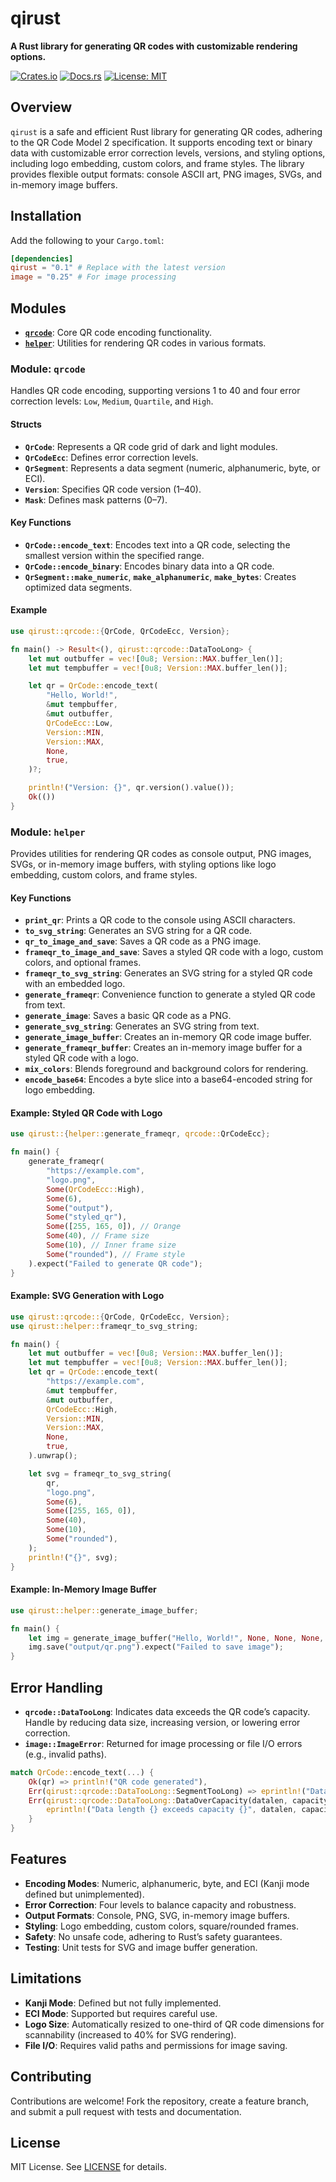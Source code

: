 # qirust

**A Rust library for generating QR codes with customizable rendering options.**

[![Crates.io](https://img.shields.io/crates/v/qirust.svg)](https://crates.io/crates/qirust)
[![Docs.rs](https://docs.rs/qirust/badge.svg)](https://docs.rs/qirust)
[![License: MIT](https://img.shields.io/badge/License-MIT-yellow.svg)](https://opensource.org/licenses/MIT)

## Overview

`qirust` is a safe and efficient Rust library for generating QR codes, adhering to the QR Code Model 2 specification. It supports encoding text or binary data with customizable error correction levels, versions, and styling options, including logo embedding, custom colors, and frame styles. The library provides flexible output formats: console ASCII art, PNG images, SVGs, and in-memory image buffers.

## Installation

Add the following to your `Cargo.toml`:

```toml
[dependencies]
qirust = "0.1" # Replace with the latest version
image = "0.25" # For image processing
```

## Modules

- [**`qrcode`**](#module-qrcode): Core QR code encoding functionality.
- [**`helper`**](#module-helper): Utilities for rendering QR codes in various formats.

### Module: `qrcode`

Handles QR code encoding, supporting versions 1 to 40 and four error correction levels: `Low`, `Medium`, `Quartile`, and `High`.

#### Structs

- **`QrCode`**: Represents a QR code grid of dark and light modules.
- **`QrCodeEcc`**: Defines error correction levels.
- **`QrSegment`**: Represents a data segment (numeric, alphanumeric, byte, or ECI).
- **`Version`**: Specifies QR code version (1–40).
- **`Mask`**: Defines mask patterns (0–7).

#### Key Functions

- **`QrCode::encode_text`**: Encodes text into a QR code, selecting the smallest version within the specified range.
- **`QrCode::encode_binary`**: Encodes binary data into a QR code.
- **`QrSegment::make_numeric`**, **`make_alphanumeric`**, **`make_bytes`**: Creates optimized data segments.

#### Example

```rust
use qirust::qrcode::{QrCode, QrCodeEcc, Version};

fn main() -> Result<(), qirust::qrcode::DataTooLong> {
    let mut outbuffer = vec![0u8; Version::MAX.buffer_len()];
    let mut tempbuffer = vec![0u8; Version::MAX.buffer_len()];

    let qr = QrCode::encode_text(
        "Hello, World!",
        &mut tempbuffer,
        &mut outbuffer,
        QrCodeEcc::Low,
        Version::MIN,
        Version::MAX,
        None,
        true,
    )?;

    println!("Version: {}", qr.version().value());
    Ok(())
}
```

### Module: `helper`

Provides utilities for rendering QR codes as console output, PNG images, SVGs, or in-memory image buffers, with styling options like logo embedding, custom colors, and frame styles.

#### Key Functions

- **`print_qr`**: Prints a QR code to the console using ASCII characters.
- **`to_svg_string`**: Generates an SVG string for a QR code.
- **`qr_to_image_and_save`**: Saves a QR code as a PNG image.
- **`frameqr_to_image_and_save`**: Saves a styled QR code with a logo, custom colors, and optional frames.
- **`frameqr_to_svg_string`**: Generates an SVG string for a styled QR code with an embedded logo.
- **`generate_frameqr`**: Convenience function to generate a styled QR code from text.
- **`generate_image`**: Saves a basic QR code as a PNG.
- **`generate_svg_string`**: Generates an SVG string from text.
- **`generate_image_buffer`**: Creates an in-memory QR code image buffer.
- **`generate_frameqr_buffer`**: Creates an in-memory image buffer for a styled QR code with a logo.
- **`mix_colors`**: Blends foreground and background colors for rendering.
- **`encode_base64`**: Encodes a byte slice into a base64-encoded string for logo embedding.

#### Example: Styled QR Code with Logo

```rust
use qirust::{helper::generate_frameqr, qrcode::QrCodeEcc};

fn main() {
    generate_frameqr(
        "https://example.com",
        "logo.png",
        Some(QrCodeEcc::High),
        Some(6),
        Some("output"),
        Some("styled_qr"),
        Some([255, 165, 0]), // Orange
        Some(40), // Frame size
        Some(10), // Inner frame size
        Some("rounded"), // Frame style
    ).expect("Failed to generate QR code");
}
```

#### Example: SVG Generation with Logo

```rust
use qirust::qrcode::{QrCode, QrCodeEcc, Version};
use qirust::helper::frameqr_to_svg_string;

fn main() {
    let mut outbuffer = vec![0u8; Version::MAX.buffer_len()];
    let mut tempbuffer = vec![0u8; Version::MAX.buffer_len()];
    let qr = QrCode::encode_text(
        "https://example.com",
        &mut tempbuffer,
        &mut outbuffer,
        QrCodeEcc::High,
        Version::MIN,
        Version::MAX,
        None,
        true,
    ).unwrap();

    let svg = frameqr_to_svg_string(
        qr,
        "logo.png",
        Some(6),
        Some([255, 165, 0]),
        Some(40),
        Some(10),
        Some("rounded"),
    );
    println!("{}", svg);
}
```

#### Example: In-Memory Image Buffer

```rust
use qirust::helper::generate_image_buffer;

fn main() {
    let img = generate_image_buffer("Hello, World!", None, None, None, None);
    img.save("output/qr.png").expect("Failed to save image");
}
```

## Error Handling

- **`qrcode::DataTooLong`**: Indicates data exceeds the QR code’s capacity. Handle by reducing data size, increasing version, or lowering error correction.
- **`image::ImageError`**: Returned for image processing or file I/O errors (e.g., invalid paths).

```rust
match QrCode::encode_text(...) {
    Ok(qr) => println!("QR code generated"),
    Err(qirust::qrcode::DataTooLong::SegmentTooLong) => eprintln!("Data too long"),
    Err(qirust::qrcode::DataTooLong::DataOverCapacity(datalen, capacity)) => {
        eprintln!("Data length {} exceeds capacity {}", datalen, capacity);
    }
}
```

## Features

- **Encoding Modes**: Numeric, alphanumeric, byte, and ECI (Kanji mode defined but unimplemented).
- **Error Correction**: Four levels to balance capacity and robustness.
- **Output Formats**: Console, PNG, SVG, in-memory image buffers.
- **Styling**: Logo embedding, custom colors, square/rounded frames.
- **Safety**: No unsafe code, adhering to Rust’s safety guarantees.
- **Testing**: Unit tests for SVG and image buffer generation.

## Limitations

- **Kanji Mode**: Defined but not fully implemented.
- **ECI Mode**: Supported but requires careful use.
- **Logo Size**: Automatically resized to one-third of QR code dimensions for scannability (increased to 40% for SVG rendering).
- **File I/O**: Requires valid paths and permissions for image saving.

## Contributing

Contributions are welcome! Fork the repository, create a feature branch, and submit a pull request with tests and documentation.

## License

MIT License. See [LICENSE](https://github.com/ashaffah/qirust/blob/main/LICENSE) for details.
